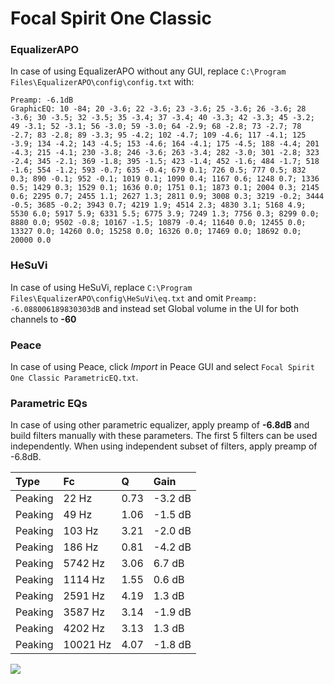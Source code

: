 # Focal Spirit One Classic

### EqualizerAPO
In case of using EqualizerAPO without any GUI, replace `C:\Program Files\EqualizerAPO\config\config.txt`
with:
```
Preamp: -6.1dB
GraphicEQ: 10 -84; 20 -3.6; 22 -3.6; 23 -3.6; 25 -3.6; 26 -3.6; 28 -3.6; 30 -3.5; 32 -3.5; 35 -3.4; 37 -3.4; 40 -3.3; 42 -3.3; 45 -3.2; 49 -3.1; 52 -3.1; 56 -3.0; 59 -3.0; 64 -2.9; 68 -2.8; 73 -2.7; 78 -2.7; 83 -2.8; 89 -3.3; 95 -4.2; 102 -4.7; 109 -4.6; 117 -4.1; 125 -3.9; 134 -4.2; 143 -4.5; 153 -4.6; 164 -4.1; 175 -4.5; 188 -4.4; 201 -4.3; 215 -4.1; 230 -3.8; 246 -3.6; 263 -3.4; 282 -3.0; 301 -2.8; 323 -2.4; 345 -2.1; 369 -1.8; 395 -1.5; 423 -1.4; 452 -1.6; 484 -1.7; 518 -1.6; 554 -1.2; 593 -0.7; 635 -0.4; 679 0.1; 726 0.5; 777 0.5; 832 0.3; 890 -0.1; 952 -0.1; 1019 0.1; 1090 0.4; 1167 0.6; 1248 0.7; 1336 0.5; 1429 0.3; 1529 0.1; 1636 0.0; 1751 0.1; 1873 0.1; 2004 0.3; 2145 0.6; 2295 0.7; 2455 1.1; 2627 1.3; 2811 0.9; 3008 0.3; 3219 -0.2; 3444 -0.5; 3685 -0.2; 3943 0.7; 4219 1.9; 4514 2.3; 4830 3.1; 5168 4.9; 5530 6.0; 5917 5.9; 6331 5.5; 6775 3.9; 7249 1.3; 7756 0.3; 8299 0.0; 8880 0.0; 9502 -0.8; 10167 -1.5; 10879 -0.4; 11640 0.0; 12455 0.0; 13327 0.0; 14260 0.0; 15258 0.0; 16326 0.0; 17469 0.0; 18692 0.0; 20000 0.0
```

### HeSuVi
In case of using HeSuVi, replace `C:\Program Files\EqualizerAPO\config\HeSuVi\eq.txt` and omit `Preamp:
-6.088006189830303dB` and instead set Global volume in the UI for both channels to **-60**

### Peace
In case of using Peace, click *Import* in Peace GUI and select `Focal Spirit One Classic ParametricEQ.txt`.

### Parametric EQs
In case of using other parametric equalizer, apply preamp of **-6.8dB** and build filters manually
with these parameters. The first 5 filters can be used independently.
When using independent subset of filters, apply preamp of -6.8dB.

| Type    | Fc       |    Q | Gain    |
|:--------|:---------|:-----|:--------|
| Peaking | 22 Hz    | 0.73 | -3.2 dB |
| Peaking | 49 Hz    | 1.06 | -1.5 dB |
| Peaking | 103 Hz   | 3.21 | -2.0 dB |
| Peaking | 186 Hz   | 0.81 | -4.2 dB |
| Peaking | 5742 Hz  | 3.06 | 6.7 dB  |
| Peaking | 1114 Hz  | 1.55 | 0.6 dB  |
| Peaking | 2591 Hz  | 4.19 | 1.3 dB  |
| Peaking | 3587 Hz  | 3.14 | -1.9 dB |
| Peaking | 4202 Hz  | 3.13 | 1.3 dB  |
| Peaking | 10021 Hz | 4.07 | -1.8 dB |

![](https://raw.githubusercontent.com/jaakkopasanen/AutoEq/master/results/innerfidelity/sbaf-serious/Focal%20Spirit%20One%20Classic/Focal%20Spirit%20One%20Classic.png)